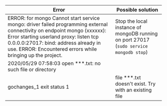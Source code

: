 | Error | Possible solution |
| ----- | ------ |
| ERROR: for mongo  Cannot start service mongo: driver failed programming external connectivity on endpoint mongo (xxxxxx): Error starting userland proxy: listen tcp 0.0.0.0:27017: bind: address already in use. ERROR: Encountered errors while bringing up the project. | Stop the local instance of mongoDB running on port 27017 (`sudo service mongodb stop`) |
| 2020/05/29 07:58:03 open ***.txt: no such file or directory
  gochanges_1 exit status 1 | file ***.txt doesn't exist. Try with an existing file |